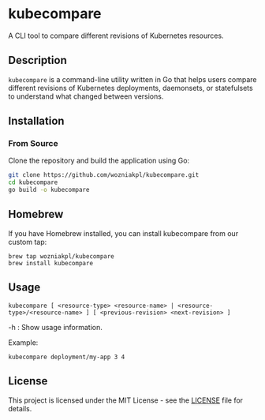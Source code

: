 # kubecompare

A CLI tool to compare different revisions of Kubernetes resources.

## Description

`kubecompare` is a command-line utility written in Go that helps users compare different revisions of Kubernetes deployments, daemonsets, or statefulsets to understand what changed between versions.

## Installation

### From Source

Clone the repository and build the application using Go:

```bash
git clone https://github.com/wozniakpl/kubecompare.git
cd kubecompare
go build -o kubecompare
```

## Homebrew

If you have Homebrew installed, you can install kubecompare from our custom tap:

```
brew tap wozniakpl/kubecompare
brew install kubecompare
```

## Usage

```
kubecompare [ <resource-type> <resource-name> | <resource-type>/<resource-name> ] [ <previous-revision> <next-revision> ]
```

-h : Show usage information.

Example:

```
kubecompare deployment/my-app 3 4
```

## License

This project is licensed under the MIT License - see the [LICENSE](LICENSE) file for details.
```
